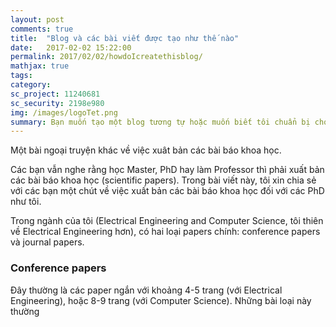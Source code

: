 ```yaml
---
layout: post
comments: true
title:  "Blog và các bài viết được tạo như thế nào"
date:   2017-02-02 15:22:00
permalink: 2017/02/02/howdoIcreatethisblog/
mathjax: true
tags: 
category: 
sc_project: 11240681
sc_security: 2198e980
img: /images/logoTet.png
summary: Bạn muốn tạo một blog tương tự hoặc muốn biết tôi chuẩn bị cho các bài viết như thế nào? 
---
```


Một bài ngoại truyện khác về việc xuât bản các bài báo khoa học. 

Các bạn vẫn nghe rằng học Master, PhD hay làm Professor thì phải xuất bản các bài báo khoa học (scientific papers). Trong bài viết này, tôi xin chia sẻ với các bạn một chút về việc xuất bản các bài báo khoa học đối với các PhD như tôi. 

Trong ngành của tôi (Electrical Engineering and Computer Science, tôi thiên về Electrical Engineering hơn), có hai loại papers chính: conference papers và journal papers. 


### Conference papers 
Đây thường là các paper ngắn với khoảng 4-5 trang (với Electrical Engineering), hoặc 8-9 trang (với Computer Science). Những bài loại này thường 